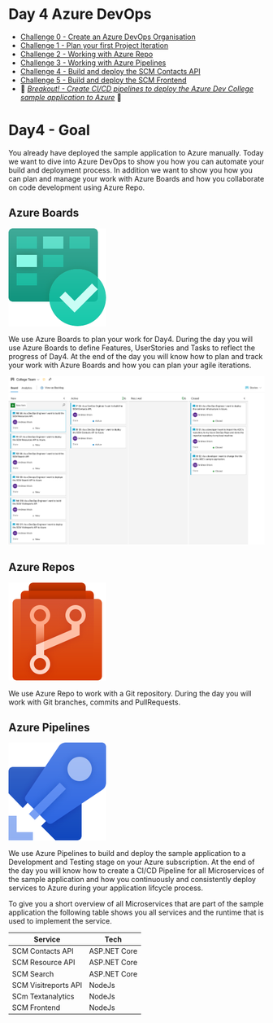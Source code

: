 # Day 4 Azure DevOps

- [Challenge 0 - Create an Azure DevOps Organisation](challenges/challenge-0.md)
- [Challenge 1 - Plan your first Project Iteration](challenges/challenge-1.md)
- [Challenge 2 - Working with Azure Repo](challenges/challenge-2.md)
- [Challenge 3 - Working with Azure Pipelines](challenges/challenge-3.md)
- [Challenge 4 - Build and deploy the SCM Contacts API](challenges/challenge-4.md)
- [Challenge 5 - Build and deploy the SCM Frontend](challenges/challenge-5.md)
- 💎 *[Breakout! - Create CI/CD pipelines to deploy the Azure Dev College sample application to Azure](challenges/challenge-bo-1.md)* 💎

# Day4 - Goal

You already have deployed the sample application to Azure manually. Today we want to dive into Azure DevOps to show you how you can automate your build and deployment process.
In addition we want to show you how you can plan and manage your work with Azure Boards and how you collaborate on code development using Azure Repo.

## Azure Boards

![Azure Boards](./challenges/images/boards.svg)

We use Azure Boards to plan your work for Day4. During the day you will use Azure Boards to define Features, UserStories and Tasks to reflect the progress of Day4.
At the end of the day you will know how to plan and track your work with Azure Boards and how you can plan your agile iterations.

![Goal Azure Boards](./challenges/images/goal-azure-boards.png)

## Azure Repos

![Azure Repo](./challenges/images/repos.svg)

We use Azure Repo to work with a Git repository. During the day you will work with Git branches, commits and PullRequests.

## Azure Pipelines

![Azure Pipelines](./challenges/images/pipelines.svg)

We use Azure Pipelines to build and deploy the sample application to a Development and Testing stage on your Azure subscription.
At the end of the day you will know how to create a CI/CD Pipeline for all Microservices of the sample application and how you continuously and consistently deploy services to Azure during your application lifcycle process.

To give you a short overview of all Microservices that are part of the sample application the following table shows you all services and the runtime that is used to implement the service.

| Service              | Tech         |
| -------------------- | ------------ |
| SCM Contacts API     | ASP.NET Core |
| SCM Resource API     | ASP.NET Core |
| SCM Search           | ASP.NET Core |
| SCM Visitreports API | NodeJs       |
| SCm Textanalytics    | NodeJs       |
| SCM Frontend         | NodeJs       |


